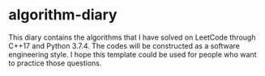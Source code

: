 # algorithm-diary
This diary contains the algorithms that I have solved on LeetCode through C++17 and Python 3.7.4. The codes will be constructed as a software engineering style. I hope this template could be used for people who want to practice those questions.



